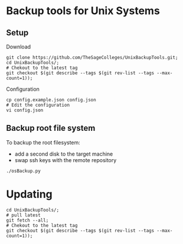 # Backup tools for Unix Systems

## Setup

Download

```shell
git clone https://github.com/TheSageColleges/UnixBackupTools.git;
cd UnixBackupTools/;
# Chekout to the latest tag
git checkout $(git describe --tags $(git rev-list --tags --max-count=1));
```

Configuration

```shell
cp config.example.json config.json
# Edit the configuration
vi config.json
```

## Backup root file system

To backup the root filesystem:

- add a second disk to the target machine
- swap ssh keys with the remote repository

```shell
./osBackup.py
```


# Updating

```shell
cd UnixBackupTools/;
# pull latest
git fetch --all;
# Chekout to the latest tag
git checkout $(git describe --tags $(git rev-list --tags --max-count=1));
```